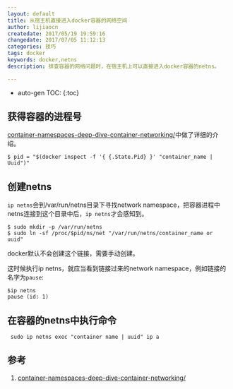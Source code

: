 ```yaml
---
layout: default
title: 从宿主机直接进入docker容器的网络空间
author: lijiaocn
createdate: 2017/05/19 19:59:16
changedate: 2017/07/05 11:12:13
categories: 技巧
tags: docker
keywords: docker,netns
description: 排查容器的网络问题时，在宿主机上可以直接进入docker容器的netns。

---
```


* auto-gen TOC:
{:toc}

## 获得容器的进程号

[container-namespaces-deep-dive-container-networking/][1]中做了详细的介绍。

	$ pid = "$(docker inspect -f '{ {.State.Pid} }' "container_name | Uuid")"

## 创建netns

`ip netns`会到/var/run/netns目录下寻找network namespace，把容器进程中netns连接到这个目录中后，`ip netns`才会感知到。

	$ sudo mkdir -p /var/run/netns
	$ sudo ln -sf /proc/$pid/ns/net "/var/run/netns/container_name or uuid"

docker默认不会创建这个链接，需要手动创建。

这时候执行ip netns，就应当看到链接过来的network namespace，例如链接的名字为`pause`:

	$ip netns
	pause (id: 1)

## 在容器的netns中执行命令

	 sudo ip netns exec "container name | uuid" ip a

## 参考

1. [container-namespaces-deep-dive-container-networking/][1]

[1]: https://platform9.com/blog/container-namespaces-deep-dive-container-networking/  "container-namespaces-deep-dive-container-networking/" 
